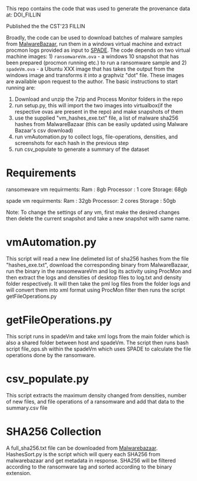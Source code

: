 This repo contains the code that was used to generate the provenance data at:
DOI_FILLIN

Published the the CST'23 FILLIN

Broadly, the code can be used to download batches of malware samples from [MalwareBazaar](https://bazaar.abuse.ch/), run them in a windows virtual machine and extract procmon logs provided as  input to [SPADE](https://github.com/ashish-gehani/SPADE).  The code depends on two virtual machine images: 1) `ransomwareVm.ova` - a windows 10 snapshot that has been prepared (procmon running etc.) to run a ransomware sample and 2) `spadeVm.ova` - a Ubuntu XXX image that has takes the output from the windows image and transforms it into a graphviz "dot" file. These images are available upon request to the author. The basic instructions to start running are:

1. Download and unzip the 7zip and Process Monitor folders in the repo
2. run setup.py, this will import the two images into virtualbox(if the respective ovas are present in the repo) and make snapshots of them
3. use the supplied "vm_hashes_exe.txt" file, a list of malware sha256 hashes from MalwareBazaar (this can be easily updated using Malware Bazaar's csv download)
4. run vmAutomation.py to collect logs, file-operations, densities, and screenshots for each hash in the previous step
5. run csv_populate to generate a summary of the dataset


# Requirements
ransomeware vm requirments:
Ram : 8gb
Processor : 1 core
Storage: 68gb

spade vm requirments:
Ram : 32gb
Processor: 2 cores
Storage : 50gb

Note: To change the settings of any vm, first make the desired changes then delete the current snapshot and take a new snapshot with same name.

# vmAutomation.py
This script will read a new line delimeted list of sha256 hashes from the file "hashes_exe.txt", download the corresponding binary from MalwareBazaar,  run the binary in the ransomewareVm and log its activity using ProcMon and 
then extract the logs and densities of desktop files to log.txt and density folder respectively.
It will then take the pml log files from the folder logs and will convert them into xml format using ProcMon filter then runs the script getFileOperations.py

# getFileOperations.py
This script runs in spadeVm and take xml logs from the main folder which is also a shared folder between 
host and spadeVm. The script then runs bash script file_ops.sh within the spadeVm which uses SPADE to
calculate the file operations done by the ransomware.

# csv_populate.py
This script extracts the maximum density changed from densities, number of new files, and file operations
of a ransomware and add that data to the summary.csv file

# SHA256 Collection
A full_sha256.txt file can be downloaded from [Malwarebazaar](https://bazaar.abuse.ch/export/). 
HashesSort.py is the script which will query each SHA256 from malwarebazaar and get metadata in response.
SHA256 will be filtered according to the ransomware tag and sorted according to the binary extension.



